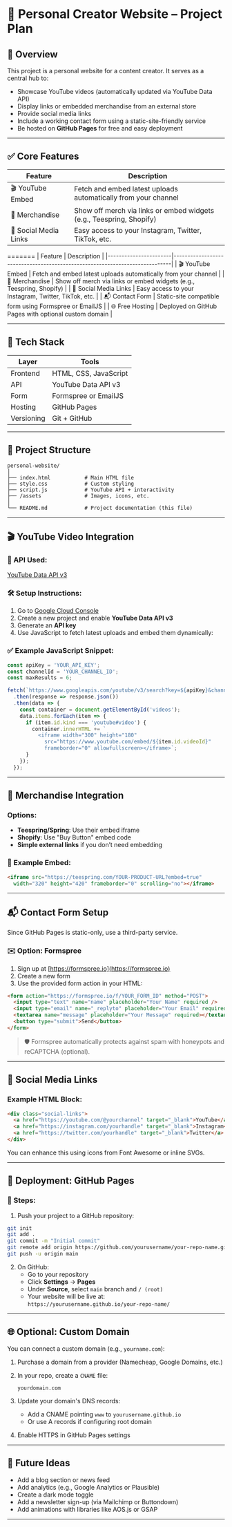 # 🎥 Personal Creator Website – Project Plan

## 📌 Overview

This project is a personal website for a content creator. It serves as a central hub to:

- Showcase YouTube videos (automatically updated via YouTube Data API)
- Display links or embedded merchandise from an external store
- Provide social media links
- Include a working contact form using a static-site-friendly service
- Be hosted on **GitHub Pages** for free and easy deployment

---

## ✅ Core Features


| Feature                | Description                                                                 |
|----------------------- |-----------------------------------------------------------------------------|
| 🎬 YouTube Embed       | Fetch and embed latest uploads automatically from your channel              |
| 👕 Merchandise         | Show off merch via links or embed widgets (e.g., Teespring, Shopify)        |
| 📱 Social Media Links  | Easy access to your Instagram, Twitter, TikTok, etc.                        |
=======
| Feature               | Description                                                                 |
|-----------------------|-----------------------------------------------------------------------------|
| 🎬 YouTube Embed      | Fetch and embed latest uploads automatically from your channel              |
| 👕 Merchandise         | Show off merch via links or embed widgets (e.g., Teespring, Shopify)       |
| 📱 Social Media Links | Easy access to your Instagram, Twitter, TikTok, etc.                        |
| 📬 Contact Form        | Static-site compatible form using Formspree or EmailJS                     |
| 🌐 Free Hosting        | Deployed on GitHub Pages with optional custom domain                       |

---

## 🧰 Tech Stack

| Layer       | Tools                            |
|-------------|----------------------------------|
| Frontend    | HTML, CSS, JavaScript            |
| API         | YouTube Data API v3              |
| Form        | Formspree or EmailJS             |
| Hosting     | GitHub Pages                     |
| Versioning  | Git + GitHub                     |

---

## 🧱 Project Structure

```
personal-website/
│
├── index.html           # Main HTML file
├── style.css            # Custom styling
├── script.js            # YouTube API + interactivity
├── /assets              # Images, icons, etc.
│
└── README.md            # Project documentation (this file)
```

---

## 🎬 YouTube Video Integration

### 🔗 API Used:
[YouTube Data API v3](https://developers.google.com/youtube/v3)

### 🛠 Setup Instructions:
1. Go to [Google Cloud Console](https://console.cloud.google.com/)
2. Create a new project and enable **YouTube Data API v3**
3. Generate an **API key**
4. Use JavaScript to fetch latest uploads and embed them dynamically:

### ✅ Example JavaScript Snippet:

```javascript
const apiKey = 'YOUR_API_KEY';
const channelId = 'YOUR_CHANNEL_ID';
const maxResults = 6;

fetch(`https://www.googleapis.com/youtube/v3/search?key=${apiKey}&channelId=${channelId}&part=snippet,id&order=date&maxResults=${maxResults}`)
  .then(response => response.json())
  .then(data => {
    const container = document.getElementById('videos');
    data.items.forEach(item => {
      if (item.id.kind === 'youtube#video') {
        container.innerHTML += `
          <iframe width="300" height="180"
            src="https://www.youtube.com/embed/${item.id.videoId}"
            frameborder="0" allowfullscreen></iframe>`;
      }
    });
  });
```

---

## 👕 Merchandise Integration

### Options:
- **Teespring/Spring**: Use their embed iframe
- **Shopify**: Use "Buy Button" embed code
- **Simple external links** if you don’t need embedding

### 🔧 Example Embed:

```html
<iframe src="https://teespring.com/YOUR-PRODUCT-URL?embed=true"
  width="320" height="420" frameborder="0" scrolling="no"></iframe>
```

---

## 📬 Contact Form Setup

Since GitHub Pages is static-only, use a third-party service.

### ✉️ Option: Formspree

1. Sign up at [https://formspree.io](https://formspree.io)
2. Create a new form
3. Use the provided form action in your HTML:

```html
<form action="https://formspree.io/f/YOUR_FORM_ID" method="POST">
  <input type="text" name="name" placeholder="Your Name" required />
  <input type="email" name="_replyto" placeholder="Your Email" required />
  <textarea name="message" placeholder="Your Message" required></textarea>
  <button type="submit">Send</button>
</form>
```

> 🛡️ Formspree automatically protects against spam with honeypots and reCAPTCHA (optional).

---

## 📱 Social Media Links

### Example HTML Block:

```html
<div class="social-links">
  <a href="https://youtube.com/@yourchannel" target="_blank">YouTube</a>
  <a href="https://instagram.com/yourhandle" target="_blank">Instagram</a>
  <a href="https://twitter.com/yourhandle" target="_blank">Twitter</a>
</div>
```

You can enhance this using icons from Font Awesome or inline SVGs.

---

## 🚀 Deployment: GitHub Pages

### 🔧 Steps:

1. Push your project to a GitHub repository:

```bash
git init
git add .
git commit -m "Initial commit"
git remote add origin https://github.com/yourusername/your-repo-name.git
git push -u origin main
```

2. On GitHub:
   - Go to your repository
   - Click **Settings** → **Pages**
   - Under **Source**, select `main` branch and `/ (root)`
   - Your website will be live at:  
     `https://yourusername.github.io/your-repo-name/`

---

## 🌐 Optional: Custom Domain

You can connect a custom domain (e.g., `yourname.com`):

1. Purchase a domain from a provider (Namecheap, Google Domains, etc.)
2. In your repo, create a `CNAME` file:
   ```
   yourdomain.com
   ```
3. Update your domain's DNS records:
   - Add a CNAME pointing `www` to `yourusername.github.io`
   - Or use A records if configuring root domain

4. Enable HTTPS in GitHub Pages settings

---

## 🧩 Future Ideas

- Add a blog section or news feed
- Add analytics (e.g., Google Analytics or Plausible)
- Create a dark mode toggle
- Add a newsletter sign-up (via Mailchimp or Buttondown)
- Add animations with libraries like AOS.js or GSAP

---

